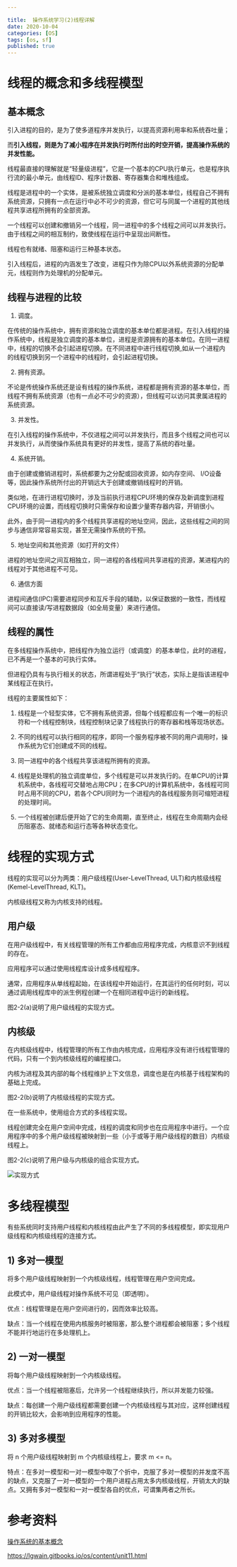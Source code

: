 ```yaml
---

title:  操作系统学习(2)线程详解
date: 2020-10-04
categories: [OS]
tags: [os, sf]
published: true
---
```


# 线程的概念和多线程模型

## 基本概念

引入进程的目的，是为了使多道程序并发执行，以提高资源利用率和系统吞吐量；

而**引入线程，则是为了减小程序在并发执行时所付出的时空开销，提高操作系统的并发性能。**

线程最直接的理解就是“轻量级进程”，它是一个基本的CPU执行单元，也是程序执行流的最小单元，由线程ID、程序计数器、寄存器集合和堆栈组成。

线程是进程中的一个实体，是被系统独立调度和分派的基本单位，线程自己不拥有系统资源，只拥有一点在运行中必不可少的资源，但它可与同属一个进程的其他线程共享进程所拥有的全部资源。

一个线程可以创建和撤销另一个线程，同一进程中的多个线程之间可以并发执行。由于线程之间的相互制约，致使线程在运行中呈现出间断性。

线程也有就绪、阻塞和运行三种基本状态。

引入线程后，进程的内涵发生了改变，进程只作为除CPU以外系统资源的分配单元，线程则作为处理机的分配单元。

## 线程与进程的比较

1) 调度。

在传统的操作系统中，拥有资源和独立调度的基本单位都是进程。在引入线程的操作系统中，线程是独立调度的基本单位，进程是资源拥有的基本单位。在同一进程中，线程的切换不会引起进程切换。在不同进程中进行线程切换,如从一个进程内的线程切换到另一个进程中的线程时，会引起进程切换。

2) 拥有资源。

不论是传统操作系统还是设有线程的操作系统，进程都是拥有资源的基本单位，而线程不拥有系统资源（也有一点必不可少的资源），但线程可以访问其隶属进程的系统资源。

3) 并发性。

在引入线程的操作系统中，不仅进程之间可以并发执行，而且多个线程之间也可以并发执行，从而使操作系统具有更好的并发性，提高了系统的吞吐量。

4) 系统开销。

由于创建或撤销进程时，系统都要为之分配或回收资源，如内存空间、 I/O设备等，因此操作系统所付出的开销远大于创建或撤销线程时的开销。

类似地，在进行进程切换时，涉及当前执行进程CPU环境的保存及新调度到进程CPU环境的设置，而线程切换时只需保存和设置少量寄存器内容，开销很小。

此外，由于同一进程内的多个线程共享进程的地址空间，因此，这些线程之间的同步与通信非常容易实现，甚至无需操作系统的干预。

5) 地址空间和其他资源（如打开的文件）

进程的地址空间之间互相独立，同一进程的各线程间共享进程的资源，某进程内的线程对于其他进程不可见。

6) 通信方面

进程间通信(IPC)需要进程同步和互斥手段的辅助，以保证数据的一致性，而线程间可以直接读/写进程数据段（如全局变量）来进行通信。

## 线程的属性

在多线程操作系统中，把线程作为独立运行（或调度）的基本单位，此时的进程，已不再是一个基本的可执行实体。

但进程仍具有与执行相关的状态，所谓进程处于“执行”状态，实际上是指该进程中某线程正在执行。

线程的主要属性如下：

1. 线程是一个轻型实体，它不拥有系统资源，但每个线程都应有一个唯一的标识符和一个线程控制块，线程控制块记录了线程执行的寄存器和栈等现场状态。

2. 不同的线程可以执行相同的程序，即同一个服务程序被不同的用户调用时，操作系统为它们创建成不同的线程。

3. 同一进程中的各个线程共享该进程所拥有的资源。

4. 线程是处理机的独立调度单位，多个线程是可以并发执行的。在单CPU的计算机系统中，各线程可交替地占用CPU；在多CPU的计算机系统中，各线程可同时占用不同的CPU，若各个CPU同时为一个进程内的各线程服务则可缩短进程的处理时间。

5. 一个线程被创建后便开始了它的生命周期，直至终止，线程在生命周期内会经历阻塞态、就绪态和运行态等各种状态变化。

# 线程的实现方式

线程的实现可以分为两类：用户级线程(User-LevelThread, ULT)和内核级线程(Kemel-LevelThread,  KLT)。

内核级线程又称为内核支持的线程。

## 用户级

在用户级线程中，有关线程管理的所有工作都由应用程序完成，内核意识不到线程的存在。

应用程序可以通过使用线程库设计成多线程程序。

通常，应用程序从单线程起始，在该线程中开始运行，在其运行的任何时刻，可以通过调用线程库中的派生例程创建一个在相同进程中运行的新线程。

图2-2(a)说明了用户级线程的实现方式。

## 内核级

在内核级线程中，线程管理的所有工作由内核完成，应用程序没有进行线程管理的代码，只有一个到内核级线程的编程接口。

内核为进程及其内部的每个线程维护上下文信息，调度也是在内核基于线程架构的基础上完成。

图2-2(b)说明了内核级线程的实现方式。

在一些系统中，使用组合方式的多线程实现。

线程创建完全在用户空间中完成，线程的调度和同步也在应用程序中进行。一个应用程序中的多个用户级线程被映射到一些（小于或等于用户级线程的数目）内核级线程上。

图2-2(c)说明了用户级与内核级的组合实现方式。

![实现方式](http://c.biancheng.net/cpp/uploads/allimg/140629/1-1406291220161Z.jpg)

# 多线程模型

有些系统同时支持用户线程和内核线程由此产生了不同的多线程模型，即实现用户级线程和内核级线程的连接方式。

## 1) 多对一模型

将多个用户级线程映射到一个内核级线程，线程管理在用户空间完成。

此模式中，用户级线程对操作系统不可见（即透明）。

优点：线程管理是在用户空间进行的，因而效率比较高。

缺点：当一个线程在使用内核服务时被阻塞，那么整个进程都会被阻塞；多个线程不能并行地运行在多处理机上。

## 2) 一对一模型

将每个用户级线程映射到一个内核级线程。

优点：当一个线程被阻塞后，允许另一个线程继续执行，所以并发能力较强。

缺点：每创建一个用户级线程都需要创建一个内核级线程与其对应，这样创建线程的开销比较大，会影响到应用程序的性能。

## 3) 多对多模型

将 n 个用户级线程映射到 m 个内核级线程上，要求 m <= n。

特点：在多对一模型和一对一模型中取了个折中，克服了多对一模型的并发度不高的缺点，又克服了一对一模型的一个用户进程占用太多内核级线程，开销太大的缺点。又拥有多对一模型和一对一模型各自的优点，可谓集两者之所长。

# 参考资料

[操作系统的基本概念](http://c.biancheng.net/cpp/html/2579.html)

https://lgwain.gitbooks.io/os/content/unit11.html


